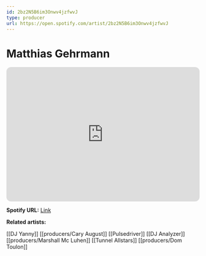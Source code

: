 ```yaml
---
id: 2bz2N5B6im3Onwv4jzfwvJ
type: producer
url: https://open.spotify.com/artist/2bz2N5B6im3Onwv4jzfwvJ
---
```

# Matthias Gehrmann

<iframe style="border-radius:12px" src="https://open.spotify.com/embed/artist/2bz2N5B6im3Onwv4jzfwvJ" width="100%" height="352" frameBorder="0" allowfullscreen="" allow="autoplay; clipboard-write; encrypted-media; fullscreen; picture-in-picture" loading="lazy"></iframe>

**Spotify URL:** [Link](https://open.spotify.com/artist/2bz2N5B6im3Onwv4jzfwvJ)

**Related artists:**

[[DJ Yanny]]
[[producers/Cary August]]
[[Pulsedriver]]
[[DJ Analyzer]]
[[producers/Marshall Mc Luhen]]
[[Tunnel Allstars]]
[[producers/Dom Toulon]]
